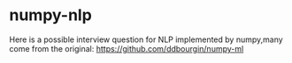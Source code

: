 # numpy-nlp
Here is a possible interview question for NLP implemented by numpy,many come from the original: https://github.com/ddbourgin/numpy-ml
